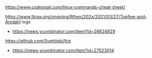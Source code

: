 https://www.codesnail.com/linux-commands-cheat-sheet/

https://www.tbray.org/ongoing/When/202x/2021/03/27/Topfew-and-Amdahl logs
* https://news.ycombinator.com/item?id=26624929

https://github.com/Svetlitski/fcp
* https://news.ycombinator.com/item?id=27523014